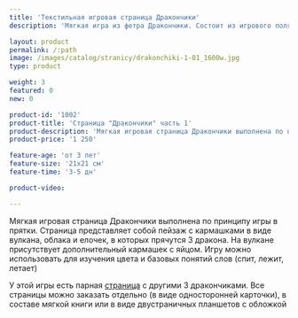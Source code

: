 ```yaml
---
title: 'Текстильная игровая страница Дракончики'
description: 'Мягкая игра из фетра Дракончики. Состоит из игрового поля с кармашками в форме вулкана, облака и деревьев, в которых прячутся съемные игрушки дракончики'

layout: product
permalink: /:path
image: /images/catalog/stranicy/drakonchiki-1-01_1600w.jpg
type: product

weight: 3
featured: 0
new: 0

product-id: '1002'
product-title: 'Страница "Дракончики" часть 1'
product-description: 'Мягкая игровая страница Дракончики выполнена по принципу игры в прятки. Страница представляет собой пейзаж с кармашками в виде вулкана, облака и елочек, в которых прячутся 3 дракона. На вулкане присутствует дополнительный кармашек с яйцом. Игру можно использовать для изучения цвета и базовых понятий слов (спит, лежит, летает)<br /><br />У этой игры есть парная [страница](/stranicy/drakonchiki-2) с другими 3 дракончиками. Все страницы можно заказать отдельно (в виде односторонней карточки), в составе мягкой книги или в виде двустраничных планшетов с обложкой'
product-price: '1 250'

feature-age: 'от 3 лет'
feature-size: '21х21 см'
feature-time: '3-5 дн'

product-video: 

---
```

Мягкая игровая страница Дракончики выполнена по принципу игры в прятки. Страница представляет собой пейзаж с кармашками в виде вулкана, облака и елочек, в которых прячутся 3 дракона. На вулкане присутствует дополнительный кармашек с яйцом. Игру можно использовать для изучения цвета и базовых понятий слов (спит, лежит, летает)

У этой игры есть парная [страница](/stranicy/drakonchiki-2) с другими 3 дракончиками. Все страницы можно заказать отдельно (в виде односторонней карточки), в составе мягкой книги или в виде двустраничных планшетов с обложкой